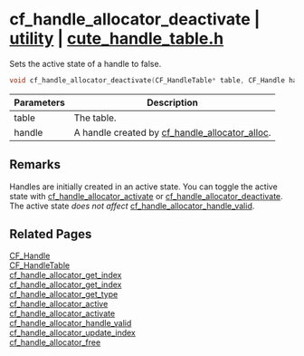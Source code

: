 # cf_handle_allocator_deactivate | [utility](https://github.com/RandyGaul/cute_framework/blob/master/docs/utility/README.md) | [cute_handle_table.h](https://github.com/RandyGaul/cute_framework/blob/master/include/cute_handle_table.h)

Sets the active state of a handle to false.

```cpp
void cf_handle_allocator_deactivate(CF_HandleTable* table, CF_Handle handle);
```

Parameters | Description
--- | ---
table | The table.
handle | A handle created by [cf_handle_allocator_alloc](https://github.com/RandyGaul/cute_framework/blob/master/docs/utility/cf_handle_allocator_alloc.md).

## Remarks

Handles are initially created in an active state. You can toggle the active state with [cf_handle_allocator_activate](https://github.com/RandyGaul/cute_framework/blob/master/docs/utility/cf_handle_allocator_activate.md) or [cf_handle_allocator_deactivate](https://github.com/RandyGaul/cute_framework/blob/master/docs/utility/cf_handle_allocator_deactivate.md).
The active state _does not affect_ [cf_handle_allocator_handle_valid](https://github.com/RandyGaul/cute_framework/blob/master/docs/utility/cf_handle_allocator_handle_valid.md).

## Related Pages

[CF_Handle](https://github.com/RandyGaul/cute_framework/blob/master/docs/utility/cf_handle.md)  
[CF_HandleTable](https://github.com/RandyGaul/cute_framework/blob/master/docs/utility/cf_handletable.md)  
[cf_handle_allocator_get_index](https://github.com/RandyGaul/cute_framework/blob/master/docs/utility/cf_handle_allocator_get_index.md)  
[cf_handle_allocator_get_index](https://github.com/RandyGaul/cute_framework/blob/master/docs/utility/cf_handle_allocator_get_index.md)  
[cf_handle_allocator_get_type](https://github.com/RandyGaul/cute_framework/blob/master/docs/utility/cf_handle_allocator_get_type.md)  
[cf_handle_allocator_active](https://github.com/RandyGaul/cute_framework/blob/master/docs/utility/cf_handle_allocator_active.md)  
[cf_handle_allocator_activate](https://github.com/RandyGaul/cute_framework/blob/master/docs/utility/cf_handle_allocator_activate.md)  
[cf_handle_allocator_handle_valid](https://github.com/RandyGaul/cute_framework/blob/master/docs/utility/cf_handle_allocator_handle_valid.md)  
[cf_handle_allocator_update_index](https://github.com/RandyGaul/cute_framework/blob/master/docs/utility/cf_handle_allocator_update_index.md)  
[cf_handle_allocator_free](https://github.com/RandyGaul/cute_framework/blob/master/docs/utility/cf_handle_allocator_free.md)  

